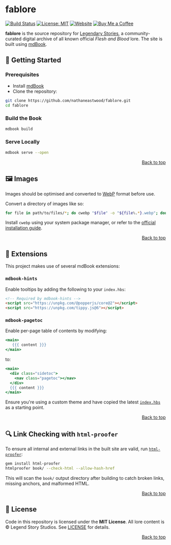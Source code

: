 <a name="readme-top"></a>

# fablore

[![Build Status](https://github.com/nathaneastwood/fablore/actions/workflows/ci.yml/badge.svg)](https://github.com/nathaneastwood/fablore/actions)
[![License: MIT](https://img.shields.io/badge/License-MIT-yellow.svg)](./LICENSE)
[![Website](https://img.shields.io/website?url=https%3A%2F%2Flegendarystories.net)](https://legendarystories.net)
[![Buy Me a Coffee](https://img.shields.io/badge/Buy%20Me%20a%20Coffee-%E2%98%95-ef61a3.svg)](https://www.buymeacoffee.com/nathaneastwood)

**fablore** is the source repository for [Legendary Stories](https://legendarystories.net/), a community-curated digital archive of all known official *Flesh and Blood* lore. The site is built using [mdBook](https://github.com/rust-lang/mdBook).

## 🚀 Getting Started

### Prerequisites

* Install [mdBook](https://github.com/rust-lang/mdBook)
* Clone the repository:

```bash
git clone https://github.com/nathaneastwood/fablore.git
cd fablore
```

### Build the Book

```bash
mdbook build
```

### Serve Locally

```bash
mdbook serve --open
```

<p align="right"><a href="#readme-top">Back to top</a></p>

## 🖼️ Images

Images should be optimised and converted to [WebP](https://chromium.googlesource.com/webm/libwebp) format before use.

Convert a directory of images like so:

```bash
for file in path/to/files/*; do cwebp "$file" -o "${file%.*}.webp"; done
```

Install `cwebp` using your system package manager, or refer to the [official installation guide](https://developers.google.com/speed/webp/download).

<p align="right"><a href="#readme-top">Back to top</a></p>

## 🧩 Extensions

This project makes use of several mdBook extensions:

### `mdbook-hints`

Enable tooltips by adding the following to your `index.hbs`:

```html
<!-- Required by mdbook-hints -->
<script src="https://unpkg.com/@popperjs/core@2"></script>
<script src="https://unpkg.com/tippy.js@6"></script>
```

### `mdbook-pagetoc`

Enable per-page table of contents by modifying:

```hbs
<main>
   {{{ content }}}
</main>
```

to:

```hbs
<main>
  <div class="sidetoc">
    <nav class="pagetoc"></nav>
  </div>
  {{{ content }}}
</main>
```

Ensure you're using a custom theme and have copied the latest [`index.hbs`](https://github.com/rust-lang/mdBook/blob/master/src/theme/index.hbs) as a starting point.

<p align="right"><a href="#readme-top">Back to top</a></p>

## 🔍 Link Checking with `html-proofer`

To ensure all internal and external links in the built site are valid, run [`html-proofer`](https://github.com/gjtorikian/html-proofer):

```bash
gem install html-proofer
htmlproofer book/ --check-html --allow-hash-href
```

This will scan the `book/` output directory after building to catch broken links, missing anchors, and malformed HTML.

<p align="right"><a href="#readme-top">Back to top</a></p>

## 📜 License

Code in this repository is licensed under the **MIT License**. All lore content is © Legend Story Studios. See [LICENSE](./LICENSE) for details.

<p align="right"><a href="#readme-top">Back to top</a></p>
